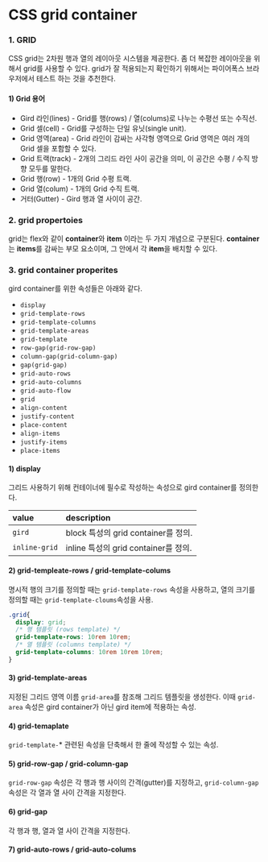 # CSS grid container

### 1. GRID

CSS grid는 2차원 행과 열의 레이아웃 시스템을 제공한다. 좀 더 복잡한 레이아웃을 위해서 grid를 사용할 수 있다. grid가 잘 적용되는지 확인하기 위해서는 파이어폭스 브라우저에서 테스트 하는 것을 추천한다.

#### 1\) Grid 용어

* Gird 라인\(lines\) - Grid를 행\(rows\) / 열\(colums\)로 나누는 수평선 또는 수직선.
* Grid 셀\(cell\) - Grid를 구성하는 단일 유닛\(single unit\).
* Grid 영역\(area\) - Grid 라인이 감싸는 사각형 영역으로 Grid 영역은 여러 개의 Grid 셀을 포함할 수 있다.
* Grid 트랙\(track\) - 2개의 그리드 라인 사이 공간을 의미, 이 공간은 수평 / 수직 방향 모두를 말한다.
* Grid 행\(row\) - 1개의 Grid 수평 트랙.
* Grid 열\(colum\) - 1개의 Grid 수직 트랙.
* 거터\(Gutter\) - Gird 행과 열 사이이 공간.

### 2. grid propertoies

grid는 flex와 같이 **container**와 **item** 이라는 두 가지 개념으로 구분된다. **container**는 **items**를 감싸는 부모 요소이며, 그 안에서 각 **item**을 배치할 수 있다.

### 3. grid container properites

gird container를 위한 속성들은 아래와 같다.

* `display`
* `grid-template-rows`
* `grid-template-columns`
* `grid-template-areas`
* `grid-template`
* `row-gap(grid-row-gap)`
* `column-gap(grid-column-gap)`
* `gap(grid-gap)`
* `grid-auto-rows`
* `grid-auto-columns`
* `grid-auto-flow`
* `grid`
* `align-content`
* `justify-content`
* `place-content`
* `align-items`
* `justify-items`
* `place-items`

#### 1\) display

그리드 사용하기 위해 컨테이너에 필수로 작성하는 속성으로 gird container를 정의한다.

| value | description |
| :--- | :--- |
|  `gird` | block 특성의 grid container를 정의. |
| `inline-grid` | inline 특성의 grid container를 정의. |

#### 2\) grid-templeate-rows / grid-template-colums

명시적 행의 크기를 정의할 때는 `grid-template-rows` 속성을 사용하고, 열의 크기를 정의할 때는 `grid-template-cloums`속성을 사용.

```css
.grid{
  display: grid;
  /* 행 템플릿 (rows template) */
  grid-template-rows: 10rem 10rem;
  /* 열 템플릿 (columns template) */
  grid-template-columns: 10rem 10rem 10rem;
}
```

#### 3\) grid-template-areas

지정된 그리드 영역 이름 `grid-area`를 참조해 그리드 템플릿을 생성한다. 이때 `grid-area` 속성은 gird container가 아닌 gird item에 적용하는 속성.

#### 4\) grid-temaplate

`grid-template-`\* 관련된 속성을 단축해서 한 줄에 작성할 수 있는 속성.

#### 5\)  grid-row-gap / grid-column-gap 

`grid-row-gap` 속성은 각 행과 행 사이의 간격\(gutter\)를 지정하고, `grid-column-gap` 속성은 각 열과 열 사이 간격을 지정한다.

#### 6\) grid-gap

각 행과 행, 열과 열 사이 간격을 지정한다.

#### 7\)  grid-auto-rows / grid-auto-colums







